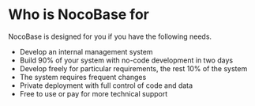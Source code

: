 # Who is NocoBase for

NocoBase is designed for you if you have the following needs.

- Develop an internal management system
- Build 90% of your system with no-code development in two days
- Develop freely for particular requirements, the rest 10% of the system
- The system requires frequent changes
- Private deployment with full control of code and data
- Free to use or pay for more technical support
